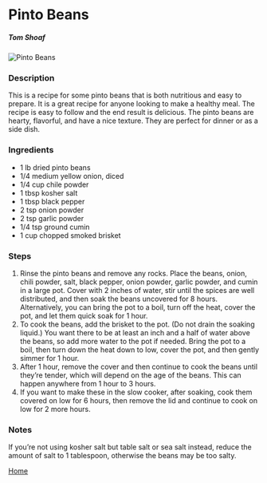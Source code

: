 # Pinto Beans

##### Tom Shoaf

![Pinto Beans](/images/pinto-beans.jpg)

### Description

This is a recipe for some pinto beans that is both nutritious and easy to prepare. It is a great recipe for anyone looking to make a healthy meal. The recipe is easy to follow and the end result is delicious. The pinto beans are hearty, flavorful, and have a nice texture. They are perfect for dinner or as a side dish.

### Ingredients

* 1 lb dried pinto beans
* 1/4 medium yellow onion, diced
* 1/4 cup chile powder
* 1 tbsp kosher salt
* 1 tbsp black pepper
* 2 tsp onion powder
* 2 tsp garlic powder
* 1/4 tsp ground cumin
* 1 cup chopped smoked brisket

### Steps

1. Rinse the pinto beans and remove any rocks. Place the beans, onion, chili powder, salt, black pepper, onion powder, garlic powder, and cumin in a large pot. Cover with 2 inches of water, stir until the spices are well distributed, and then soak the beans uncovered for 8 hours. Alternatively, you can bring the pot to a boil, turn off the heat, cover the pot, and let them quick soak for 1 hour.
2. To cook the beans, add the brisket to the pot. (Do not drain the soaking liquid.) You want there to be at least an inch and a half of water above the beans, so add more water to the pot if needed. Bring the pot to a boil, then turn down the heat down to low, cover the pot, and then gently simmer for 1 hour.
3. After 1 hour, remove the cover and then continue to cook the beans until they’re tender, which will depend on the age of the beans. This can happen anywhere from 1 hour to 3 hours.
4. If you want to make these in the slow cooker, after soaking, cook them covered on low for 6 hours, then remove the lid and continue to cook on low for 2 more hours.

### Notes

If you’re not using kosher salt but table salt or sea salt instead, reduce the amount of salt to 1 tablespoon, otherwise the beans may be too salty.

[Home](/index.html)
